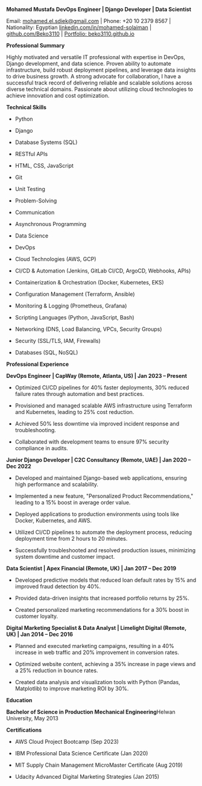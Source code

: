 **Mohamed Mustafa**
**DevOps Engineer | Django Developer | Data Scientist**

Email: mohamed.el.sdiek@gmail.com | Phone: +20 10 2379 8567 | Nationality: Egyptian
[linkedin.com/in/mohamed-solaiman](https://www.linkedin.com/in/mohamed-mustafa-b0616a233/) | [github.com/Beko3110](https://github.com/Beko3110) | [Portfolio: beko3110.github.io](https://beko3110.github.io/portfolio/)

**Professional Summary**

Highly motivated and versatile IT professional with expertise in DevOps, Django development, and data science. Proven ability to automate infrastructure, build robust deployment pipelines, and leverage data insights to drive business growth. A strong advocate for collaboration, I have a successful track record of delivering reliable and scalable solutions across diverse technical domains. Passionate about utilizing cloud technologies to achieve innovation and cost optimization.

**Technical Skills**

*   Python
    
*   Django
    
*   Database Systems (SQL)
    
*   RESTful APIs
    
*   HTML, CSS, JavaScript
    
*   Git
    
*   Unit Testing
    
*   Problem-Solving
    
*   Communication
    
*   Asynchronous Programming
    
*   Data Science
    
*   DevOps
    
*   Cloud Technologies (AWS, GCP)
    
*   CI/CD & Automation (Jenkins, GitLab CI/CD, ArgoCD, Webhooks, APIs)
    
*   Containerization & Orchestration (Docker, Kubernetes, EKS)
    
*   Configuration Management (Terraform, Ansible)
    
*   Monitoring & Logging (Prometheus, Grafana)
    
*   Scripting Languages (Python, JavaScript, Bash)
    
*   Networking (DNS, Load Balancing, VPCs, Security Groups)
    
*   Security (SSL/TLS, IAM, Firewalls)
    
*   Databases (SQL, NoSQL)
    

**Professional Experience**

**DevOps Engineer | CapWay (Remote, Atlanta, US) | Jan 2023 – Present**

*   Optimized CI/CD pipelines for 40% faster deployments, 30% reduced failure rates through automation and best practices.
    
*   Provisioned and managed scalable AWS infrastructure using Terraform and Kubernetes, leading to 25% cost reduction.
    
*   Achieved 50% less downtime via improved incident response and troubleshooting.
    
*   Collaborated with development teams to ensure 97% security compliance in audits.
    

**Junior Django Developer | C2C Consultancy (Remote, UAE) | Jan 2020 – Dec 2022**

*   Developed and maintained Django-based web applications, ensuring high performance and scalability.
    
*   Implemented a new feature, "Personalized Product Recommendations," leading to a 15% boost in average order value.
    
*   Deployed applications to production environments using tools like Docker, Kubernetes, and AWS.
    
*   Utilized CI/CD pipelines to automate the deployment process, reducing deployment time from 2 hours to 20 minutes.
    
*   Successfully troubleshooted and resolved production issues, minimizing system downtime and customer impact.
    

**Data Scientist | Apex Financial (Remote, UK) | Jan 2017 – Dec 2019**

*   Developed predictive models that reduced loan default rates by 15% and improved fraud detection by 40%.
    
*   Provided data-driven insights that increased portfolio returns by 25%.
    
*   Created personalized marketing recommendations for a 30% boost in customer loyalty.
    

**Digital Marketing Specialist & Data Analyst | Limelight Digital (Remote, UK) | Jan 2014 – Dec 2016**

*   Planned and executed marketing campaigns, resulting in a 40% increase in web traffic and 20% improvement in conversion rates.
    
*   Optimized website content, achieving a 35% increase in page views and a 25% reduction in bounce rates.
    
*   Created data analysis and visualization tools with Python (Pandas, Matplotlib) to improve marketing ROI by 30%.
    

**Education**

**Bachelor of Science in Production Mechanical Engineering**Helwan University, May 2013

**Certifications**

*   AWS Cloud Project Bootcamp (Sep 2023)
    
*   IBM Professional Data Science Certificate (Jan 2020)
    
*   MIT Supply Chain Management MicroMaster Certificate (Aug 2019)
    
*   Udacity Advanced Digital Marketing Strategies (Jan 2015)
